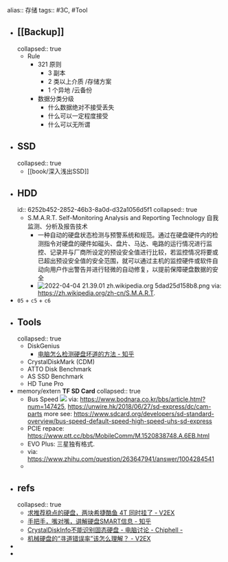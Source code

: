 alias:: 存储
tags:: #3C, #Tool

- ## [[Backup]]
  collapsed:: true
  - Rule
    - 321 原则
      - 3 副本
      - 2 类以上介质 /存储方案
      - 1 个异地 /云备份
    - 数据分类分级
      - 什么数据绝对不接受丢失
      - 什么可以一定程度接受
      - 什么可以无所谓
- ## SSD
  collapsed:: true
  - [[book/深入浅出SSD]]
- ## HDD
  id:: 6252b452-2852-46b3-8a0d-d32a1056d5f1
  collapsed:: true
  - S.M.A.R.T. Self-Monitoring Analysis and Reporting Technology 自我监测、分析及报告技术
    - 一种自动的硬盘状态检测与预警系统和规范。通过在硬盘硬件内的检测指令对硬盘的硬件如磁头、盘片、马达、电路的运行情况进行监控、记录并与厂商所设定的预设安全值进行比较，若监控情况将要或已超出预设安全值的安全范围，就可以通过主机的监控硬件或软件自动向用户作出警告并进行轻微的自动修复，以提前保障硬盘数据的安全
    - ![2022-04-04 21.39.01 zh.wikipedia.org 5dad25d158b8.png](../assets/2022-04-04_21.39.01_zh.wikipedia.org_5dad25d158b8_1649079902319_0.png)
      via: https://zh.wikipedia.org/zh-cn/S.M.A.R.T.
- `05` + `c5` + `c6`
- ## Tools
  collapsed:: true
  - DiskGenius
    - [电脑怎么检测硬盘坏道的方法 - 知乎](https://zhuanlan.zhihu.com/p/137066637)
  - CrystalDiskMark (CDM)
  - ATTO Disk Benchmark
  - AS SSD Benchmark
  - HD Tune Pro
- memory/extern **TF SD Card**
  collapsed:: true
  - Bus Speed
    ![](https://cdn.nlark.com/yuque/0/2021/png/1114914/1632555896833-90608940-c2c4-4693-aa1a-f311fd11394c.png#id=tKMnI)
    via: https://www.bodnara.co.kr/bbs/article.html?num=147425, https://unwire.hk/2018/06/27/sd-express/dc/cam-parts
    more see: https://www.sdcard.org/developers/sd-standard-overview/bus-speed-default-speed-high-speed-uhs-sd-express
  - PCIE repace: https://www.ptt.cc/bbs/MobileComm/M.1520838748.A.6EB.html
  - EVO Plus: 三星独有格式.
  - via: https://www.zhihu.com/question/263647941/answer/1004284541
  -
- ## refs
  collapsed:: true
  - [求推荐稳点的硬盘，两块希捷酷鱼 4T 同时挂了 - V2EX](https://www.v2ex.com/t/830555)
  - [手把手，嘴对嘴，讲解硬盘SMART信息 - 知乎](https://zhuanlan.zhihu.com/p/165947075)
  - [CrystalDiskInfo不能识别固态硬盘 - 电脑讨论 - Chiphell -](https://www.chiphell.com/thread-1949105-1-1.html)
  - [机械硬盘的“寻道错误率”该怎么理解？ - V2EX](https://www.v2ex.com/t/618015)
-
-
